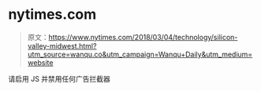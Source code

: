 # nytimes.com

> 原文：<https://www.nytimes.com/2018/03/04/technology/silicon-valley-midwest.html?utm_source=wanqu.co&utm_campaign=Wanqu+Daily&utm_medium=website>

请启用 JS 并禁用任何广告拦截器